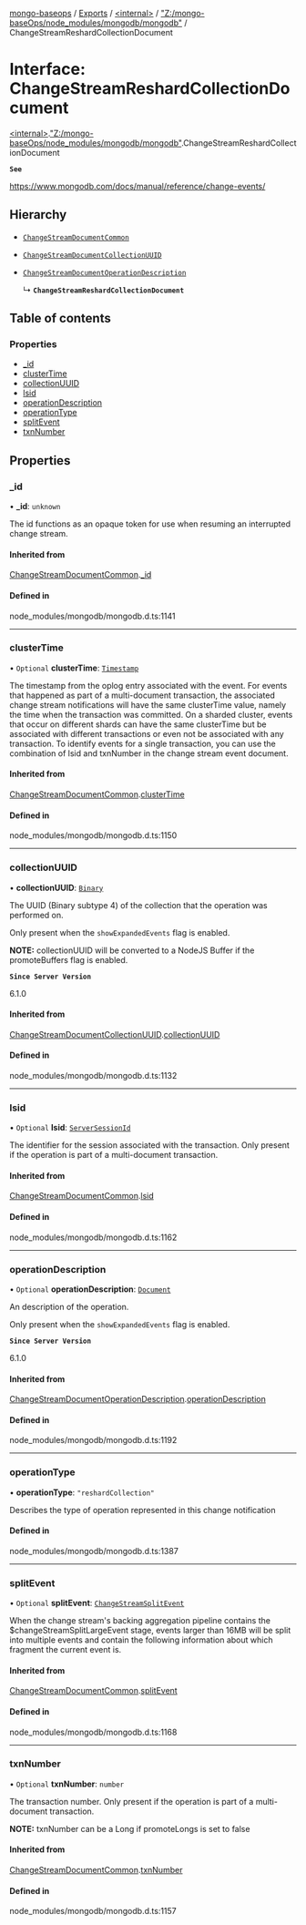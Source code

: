[mongo-baseops](../README.md) / [Exports](../modules.md) / [\<internal\>](../modules/internal_.md) / ["Z:/mongo-baseOps/node\_modules/mongodb/mongodb"](../modules/internal_._Z__mongo_baseOps_node_modules_mongodb_mongodb_.md) / ChangeStreamReshardCollectionDocument

# Interface: ChangeStreamReshardCollectionDocument

[\<internal\>](../modules/internal_.md).["Z:/mongo-baseOps/node\_modules/mongodb/mongodb"](../modules/internal_._Z__mongo_baseOps_node_modules_mongodb_mongodb_.md).ChangeStreamReshardCollectionDocument

**`See`**

https://www.mongodb.com/docs/manual/reference/change-events/

## Hierarchy

- [`ChangeStreamDocumentCommon`](internal_._Z__mongo_baseOps_node_modules_mongodb_mongodb_.ChangeStreamDocumentCommon.md)

- [`ChangeStreamDocumentCollectionUUID`](internal_._Z__mongo_baseOps_node_modules_mongodb_mongodb_.ChangeStreamDocumentCollectionUUID.md)

- [`ChangeStreamDocumentOperationDescription`](internal_._Z__mongo_baseOps_node_modules_mongodb_mongodb_.ChangeStreamDocumentOperationDescription.md)

  ↳ **`ChangeStreamReshardCollectionDocument`**

## Table of contents

### Properties

- [\_id](internal_._Z__mongo_baseOps_node_modules_mongodb_mongodb_.ChangeStreamReshardCollectionDocument.md#_id)
- [clusterTime](internal_._Z__mongo_baseOps_node_modules_mongodb_mongodb_.ChangeStreamReshardCollectionDocument.md#clustertime)
- [collectionUUID](internal_._Z__mongo_baseOps_node_modules_mongodb_mongodb_.ChangeStreamReshardCollectionDocument.md#collectionuuid)
- [lsid](internal_._Z__mongo_baseOps_node_modules_mongodb_mongodb_.ChangeStreamReshardCollectionDocument.md#lsid)
- [operationDescription](internal_._Z__mongo_baseOps_node_modules_mongodb_mongodb_.ChangeStreamReshardCollectionDocument.md#operationdescription)
- [operationType](internal_._Z__mongo_baseOps_node_modules_mongodb_mongodb_.ChangeStreamReshardCollectionDocument.md#operationtype)
- [splitEvent](internal_._Z__mongo_baseOps_node_modules_mongodb_mongodb_.ChangeStreamReshardCollectionDocument.md#splitevent)
- [txnNumber](internal_._Z__mongo_baseOps_node_modules_mongodb_mongodb_.ChangeStreamReshardCollectionDocument.md#txnnumber)

## Properties

### \_id

• **\_id**: `unknown`

The id functions as an opaque token for use when resuming an interrupted
change stream.

#### Inherited from

[ChangeStreamDocumentCommon](internal_._Z__mongo_baseOps_node_modules_mongodb_mongodb_.ChangeStreamDocumentCommon.md).[_id](internal_._Z__mongo_baseOps_node_modules_mongodb_mongodb_.ChangeStreamDocumentCommon.md#_id)

#### Defined in

node_modules/mongodb/mongodb.d.ts:1141

___

### clusterTime

• `Optional` **clusterTime**: [`Timestamp`](../classes/internal_._Z__mongo_baseOps_node_modules_mongodb_mongodb_.BSON.Timestamp.md)

The timestamp from the oplog entry associated with the event.
For events that happened as part of a multi-document transaction, the associated change stream
notifications will have the same clusterTime value, namely the time when the transaction was committed.
On a sharded cluster, events that occur on different shards can have the same clusterTime but be
associated with different transactions or even not be associated with any transaction.
To identify events for a single transaction, you can use the combination of lsid and txnNumber in the change stream event document.

#### Inherited from

[ChangeStreamDocumentCommon](internal_._Z__mongo_baseOps_node_modules_mongodb_mongodb_.ChangeStreamDocumentCommon.md).[clusterTime](internal_._Z__mongo_baseOps_node_modules_mongodb_mongodb_.ChangeStreamDocumentCommon.md#clustertime)

#### Defined in

node_modules/mongodb/mongodb.d.ts:1150

___

### collectionUUID

• **collectionUUID**: [`Binary`](../classes/internal_._Z__mongo_baseOps_node_modules_mongodb_mongodb_.Binary.md)

The UUID (Binary subtype 4) of the collection that the operation was performed on.

Only present when the `showExpandedEvents` flag is enabled.

**NOTE:** collectionUUID will be converted to a NodeJS Buffer if the promoteBuffers
   flag is enabled.

**`Since Server Version`**

6.1.0

#### Inherited from

[ChangeStreamDocumentCollectionUUID](internal_._Z__mongo_baseOps_node_modules_mongodb_mongodb_.ChangeStreamDocumentCollectionUUID.md).[collectionUUID](internal_._Z__mongo_baseOps_node_modules_mongodb_mongodb_.ChangeStreamDocumentCollectionUUID.md#collectionuuid)

#### Defined in

node_modules/mongodb/mongodb.d.ts:1132

___

### lsid

• `Optional` **lsid**: [`ServerSessionId`](../modules/internal_._Z__mongo_baseOps_node_modules_mongodb_mongodb_.md#serversessionid)

The identifier for the session associated with the transaction.
Only present if the operation is part of a multi-document transaction.

#### Inherited from

[ChangeStreamDocumentCommon](internal_._Z__mongo_baseOps_node_modules_mongodb_mongodb_.ChangeStreamDocumentCommon.md).[lsid](internal_._Z__mongo_baseOps_node_modules_mongodb_mongodb_.ChangeStreamDocumentCommon.md#lsid)

#### Defined in

node_modules/mongodb/mongodb.d.ts:1162

___

### operationDescription

• `Optional` **operationDescription**: [`Document`](internal_._Z__mongo_baseOps_node_modules_mongodb_mongodb_.BSON.Document.md)

An description of the operation.

Only present when the `showExpandedEvents` flag is enabled.

**`Since Server Version`**

6.1.0

#### Inherited from

[ChangeStreamDocumentOperationDescription](internal_._Z__mongo_baseOps_node_modules_mongodb_mongodb_.ChangeStreamDocumentOperationDescription.md).[operationDescription](internal_._Z__mongo_baseOps_node_modules_mongodb_mongodb_.ChangeStreamDocumentOperationDescription.md#operationdescription)

#### Defined in

node_modules/mongodb/mongodb.d.ts:1192

___

### operationType

• **operationType**: ``"reshardCollection"``

Describes the type of operation represented in this change notification

#### Defined in

node_modules/mongodb/mongodb.d.ts:1387

___

### splitEvent

• `Optional` **splitEvent**: [`ChangeStreamSplitEvent`](internal_._Z__mongo_baseOps_node_modules_mongodb_mongodb_.ChangeStreamSplitEvent.md)

When the change stream's backing aggregation pipeline contains the $changeStreamSplitLargeEvent
stage, events larger than 16MB will be split into multiple events and contain the
following information about which fragment the current event is.

#### Inherited from

[ChangeStreamDocumentCommon](internal_._Z__mongo_baseOps_node_modules_mongodb_mongodb_.ChangeStreamDocumentCommon.md).[splitEvent](internal_._Z__mongo_baseOps_node_modules_mongodb_mongodb_.ChangeStreamDocumentCommon.md#splitevent)

#### Defined in

node_modules/mongodb/mongodb.d.ts:1168

___

### txnNumber

• `Optional` **txnNumber**: `number`

The transaction number.
Only present if the operation is part of a multi-document transaction.

**NOTE:** txnNumber can be a Long if promoteLongs is set to false

#### Inherited from

[ChangeStreamDocumentCommon](internal_._Z__mongo_baseOps_node_modules_mongodb_mongodb_.ChangeStreamDocumentCommon.md).[txnNumber](internal_._Z__mongo_baseOps_node_modules_mongodb_mongodb_.ChangeStreamDocumentCommon.md#txnnumber)

#### Defined in

node_modules/mongodb/mongodb.d.ts:1157
